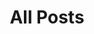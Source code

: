 ---
layout: post-index
title: All Posts
excerpt: "A List of Posts"
image:
  feature: background.jpg
  credit: unsplash
  creditlink: https://unsplash.com/
---